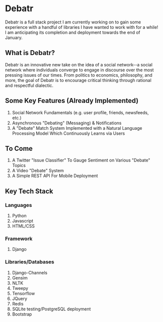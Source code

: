 # Debatr #
Debatr is a full stack project I am currently working on to gain some experience with a handful of libraries I have wanted to work with for a while! I am anticipating its completion and deployment towards the end of January.

## What is Debatr? ##
Debatr is an innovative new take on the idea of a social network--a social network where individuals converge to engage in discourse over the most pressing issues of our times. From politics to economics, philosophy, and more, the goal of Debatr is to encourage critical thinking through rational and respectful dialectic.

## Some Key Features (Already Implemented) ##
1. Social Network Fundamentals (e.g. user profile, friends, newsfeeds, etc.)
2. Asynchronous "Debating" (Messaging) & Notifications
3. A "Debate" Match System Implemented with a Natural Language Processing Model Which Continuously Learns via Users

## To Come ##
1. A Twitter "Issue Classifier" To Gauge Sentiment on Various "Debate" Topics
2. A Video "Debate" System
3. A Simple REST API For Mobile Deployment

## Key Tech Stack ##

### Languages ###
1. Python
2. Javascript
3. HTML/CSS

### Framework ###
1. Django

### Libraries/Databases ###
1. Django-Channels
2. Gensim
3. NLTK
4. Tweepy
5. Tensorflow
6. JQuery
7. Redis
8. SQLite testing/PostgreSQL deployment
9. Bootstrap
